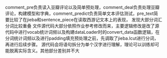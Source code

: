 comment_pre负责读入豆瓣评论以及简单预处理，comment_deal负责处理豆瓣评论，构建模型和字典，comment_predict负责简单文本评估测试，pre_text简要比较了在jieba和sentence_piece在读取西游记文本上的表现，
发现大部分词汇分词比较重叠
文件源代码大部分依照作业参考修改而来，主要逻辑修改是改了源代码中进行vocab统计词频以及构建dataLoader时的convert_data函数逻辑，在分词统计词频以及进行padding填充预处理之前，先调取了jieba.lcut进行分词，再进行后续步骤。
源代码会将语句拆分为单个汉字进行理解，理论可以训练却可能脱离实际含义。其他部分差别并不大
